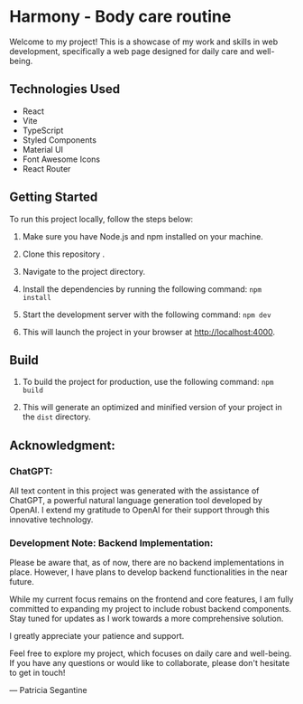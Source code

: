 # Harmony - Body care routine

Welcome to my project! This is a showcase of my work and skills in web development, specifically a web page designed for
daily care and well-being.

## Technologies Used

- React
- Vite
- TypeScript
- Styled Components
- Material UI
- Font Awesome Icons
- React Router

## Getting Started

To run this project locally, follow the steps below:

1. Make sure you have Node.js and npm installed on your machine.
2. Clone this repository .
3. Navigate to the project directory.
4. Install the dependencies by running the following command: ```` npm install ````

5. Start the development server with the following command:
   ```` npm dev ````

6. This will launch the project in your browser at [http://localhost:4000](http://localhost:4000).

## Build

1. To build the project for production, use the following command: ``` npm build ```

2. This will generate an optimized and minified version of your project in the `dist` directory.



## Acknowledgment:

### ChatGPT:

All text content in this project was generated with the assistance of ChatGPT, a powerful natural language generation tool developed by OpenAI. I extend my gratitude to OpenAI for their support through this innovative technology.

### Development Note: Backend Implementation:


Please be aware that, as of now, there are no backend implementations in place. However, I have plans to develop backend functionalities in the near future.

While my current focus remains on the frontend and core features, I am fully committed to expanding my project to include robust backend components. Stay tuned for updates as I work towards a more comprehensive solution.

I greatly appreciate your patience and support.


Feel free to explore my project, which focuses on daily care and well-being. If you have any questions or would like to
collaborate, please don't hesitate to get in touch!


— Patricia Segantine
